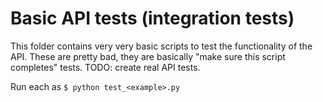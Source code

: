 # Basic API tests (integration tests)

This folder contains very very basic scripts to test the functionality of the
API. These are pretty bad, they are basically "make sure this script completes"
tests. TODO: create real API tests.

Run each as `$ python test_<example>.py`
